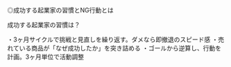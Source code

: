 ◎成功する起業家の習慣とNG行動とは


成功する起業家の習慣は？

・3ヶ月サイクルで挑戦と見直しを繰り返す。ダメなら即撤退のスピード感
・売れている商品が「なぜ成功したか」を突き詰める
・ゴールから逆算し、行動を計画。3ヶ月単位で活動調整



